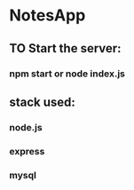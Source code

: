 # NotesApp
## TO Start the server:
### npm start or node index.js

## stack used:
### node.js
### express
### mysql
